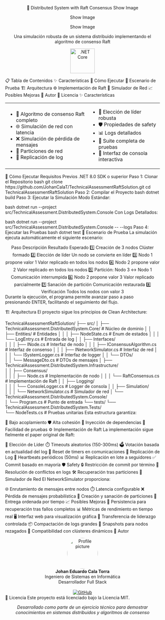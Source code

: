 <div align="center">
🔄 Distributed System with Raft Consensus
Show Image

Show Image

Show Image

Una simulación robusta de un sistema distribuido implementando el algoritmo de consenso Raft

<img src="https://user-images.githubusercontent.com/25181517/121405625-8e73b580-c95d-11eb-9377-eb36858dc4b6.png" alt=".NET Core" width="80"/> </div>
📋 Tabla de Contenidos
✨ Características
🚀 Cómo Ejecutar
🧪 Escenario de Prueba
🏗️ Arquitectura
⚙️ Implementación de Raft
🔄 Simulador de Red
📈 Posibles Mejoras
👤 Autor
📜 Licencia
✨ Características
<table> <tr> <td> <ul> <li>🤝 Algoritmo de consenso Raft completo</li> <li>🌐 Simulación de red con latencia</li> <li>❌ Simulación de pérdida de mensajes</li> <li>🧩 Particiones de red</li> <li>🔄 Replicación de log</li> </ul> </td> <td> <ul> <li>👑 Elección de líder robusta</li> <li>🛡️ Propiedades de safety</li> <li>📊 Logs detallados</li> <li>🧪 Suite completa de pruebas</li> <li>📱 Interfaz de consola interactiva</li> </ul> </td> </tr> </table>
🚀 Cómo Ejecutar
Requisitos Previos
.NET 8.0 SDK o superior
Paso 1: Clonar el Repositorio
bash
git clone https://github.com/JohanCalaT/TechnicalAssessmentRaftSolution.git
cd TechnicalAssessmentRaftSolution
Paso 2: Compilar el Proyecto
bash
dotnet build
Paso 3: Ejecutar la Simulación
Modo Estándar:

bash
dotnet run --project src/TechnicalAssessment.DistributedSystem.Console
Con Logs Detallados:

bash
dotnet run --project src/TechnicalAssessment.DistributedSystem.Console -- --logs
Paso 4: Ejecutar las Pruebas
bash
dotnet test
🧪 Escenario de Prueba
La simulación ejecuta automáticamente el siguiente escenario:

<div align="center">
Paso	Descripción	Resultado Esperado
1️⃣	Creación de 3 nodos	Clúster formado
2️⃣	Elección de líder	Un nodo se convierte en líder
3️⃣	Nodo 1 propone valor 1	Valor replicado en todos los nodos
4️⃣	Nodo 2 propone valor 2	Valor replicado en todos los nodos
5️⃣	Partición: Nodo 3 ↔️ Nodo 1	Comunicación interrumpida
6️⃣	Nodo 2 propone valor 3	Valor replicado parcialmente
7️⃣	Sanación de partición	Comunicación restaurada
8️⃣	Verificación	Todos los nodos con valor 3
</div>
Durante la ejecución, el programa permite avanzar paso a paso presionando ENTER, facilitando el seguimiento del flujo.

🏗️ Arquitectura
El proyecto sigue los principios de Clean Architecture:

TechnicalAssessmentRaftSolution/
├── src/
│   ├── TechnicalAssessment.DistributedSystem.Core/             # Núcleo de dominio
│   │   ├── Entities/                                           # Entidades 
│   │   │   ├── NodeState.cs                                    # Enum de estados
│   │   │   └── LogEntry.cs                                     # Entrada de log
│   │   ├── Interfaces/                                         
│   │   │   ├── INode.cs                                        # Interfaz de nodo
│   │   │   ├── IConsensusAlgorithm.cs                          # Interfaz de consenso
│   │   │   ├── INetworkSimulator.cs                            # Interfaz de red
│   │   │   └── ISystemLogger.cs                                # Interfaz de logger
│   │   └── DTOs/                                               
│   │       └── MessageDto.cs                                   # DTOs de mensajes
│   ├── TechnicalAssessment.DistributedSystem.Infrastructure/   
│   │   ├── Consensus/                                         
│   │   │   ├── Node.cs                                         # Implementación de nodo
│   │   │   └── RaftConsensus.cs                                # Implementación de Raft
│   │   ├── Logging/                                           
│   │   │   └── ConsoleLogger.cs                                # Logger de consola
│   │   ├── Simulation/                                        
│   │   │   └── NetworkSimulator.cs                             # Simulador de red
│   └── TechnicalAssessment.DistributedSystem.Console/         
│       └── Program.cs                                          # Punto de entrada
└── tests/
    └── TechnicalAssessment.DistributedSystem.Tests/           
        └── NodeTests.cs                                        # Pruebas unitarias
Esta estructura garantiza:

🔄 Bajo acoplamiento
🛡️ Alta cohesión
🔌 Inyección de dependencias
🧪 Facilidad de pruebas
⚙️ Implementación de Raft
La implementación sigue fielmente el paper original de Raft:

👑 Elección de Líder
⏱️ Timeouts aleatorios (150-300ms)
🗳️ Votación basada en actualidad del log
🔄 Reset de timers en comunicaciones
📝 Replicación de Log
💓 Heartbeats periódicos (50ms)
📊 Replicación en lote a seguidores
✅ Commit basado en mayoría
🛡️ Safety
🔒 Restricción de commit por término
🔄 Resolución de conflictos en logs
🛠️ Recuperación tras particiones
🔄 Simulador de Red
El NetworkSimulator proporciona:

🌐 Enrutamiento de mensajes entre nodos
⏱️ Latencia configurable
❌ Pérdida de mensajes probabilística
🧩 Creación y sanación de particiones
📨 Entrega ordenada por tiempo
📈 Posibles Mejoras
💾 Persistencia para recuperación tras fallos completos
📊 Métricas de rendimiento en tiempo real
🖥️ Interfaz web para visualización gráfica
🔄 Transferencia de liderazgo controlada
📦 Compactación de logs grandes
📸 Snapshots para nodos rezagados
🔌 Compatibilidad con clústeres dinámicos
👤 Autor
<div align="center"> <img src="https://avatars.githubusercontent.com/u/24512708?v=4" width="100px;" alt="Profile picture" style="border-radius: 50%;"/> <br> <strong>Johan Eduardo Cala Torra</strong> <br> Ingeniero de Sistemas en Informática <br> Desarrollador Full Stack <br> <br> <a href="https://github.com/JohanCalaT"> <img src="https://img.shields.io/badge/GitHub-181717?style=for-the-badge&logo=github&logoColor=white" alt="GitHub"/> </a> </div>
📜 Licencia
Este proyecto está licenciado bajo la Licencia MIT.

<div align="center"> <p> <em>Desarrollado como parte de un ejercicio técnico para demostrar conocimientos en sistemas distribuidos y algoritmos de consenso</em> </p> </div>
